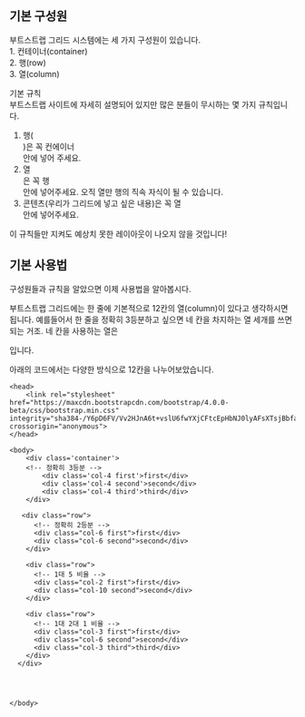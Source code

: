 ## 기본 구성원  
부트스트랩 그리드 시스템에는 세 가지 구성원이 있습니다.     
    1. 컨테이너(container)  
    2. 행(row)  
    3. 열(column)   

기본 규칙   
부트스트랩 사이트에 자세히 설명되어 있지만 많은 분들이 무시하는 몇 가지 규칙입니다. 
1. 행(<div class='row'>)은 꼭 컨에이너<div class='cointainer'>안에 넣어 주세요.     
2. 열<div class='col'>은 꼭 행<div class='row'>안에 넣어주세요. 오직 열만 행의 직속 자식이 될 수 있습니다.  
3. 콘텐츠(우리가 그리드에 넣고 싶은 내용)은 꼭 열<div class='col'>안에 넣어주세요.  

이 규칙들만 지켜도 예상치 못한 레이아웃이 나오지 않을 것입니다! 

## 기본 사용법  
구성원들과 규칙을 알았으면 이제 사용법을 알아봅시다.    

부트스트랩 그리드에는 한 줄에 기본적으로 12칸의 열(column)이 있다고 생각하시면 됩니다. 예를들어서 한 줄을 정확히 3등분하고 싶으면 네 칸을 차지하는 열 세개를 쓰면 되는 거조. 네 칸을 사용하는 열은 <div class='col-4'>입니다.   

아래의 코드에서는 다양한 방식으로 12칸을 나누어보았습니다.  

```
<head>
    <link rel="stylesheet" href="https://maxcdn.bootstrapcdn.com/bootstrap/4.0.0-beta/css/bootstrap.min.css" integrity="sha384-/Y6pD6FV/Vv2HJnA6t+vslU6fwYXjCFtcEpHbNJ0lyAFsXTsjBbfaDjzALeQsN6M" crossorigin="anonymous">
</head>

<body>
    <div class='container'>
    <!-- 정확히 3등분 -->
        <div class='col-4 first'>first</div>
        <div class='col-4 second'>second</div>
        <div class='col-4 third'>third</div>
    </div>

   <div class="row">
      <!-- 정확히 2등분 -->
      <div class="col-6 first">first</div>
      <div class="col-6 second">second</div>
    </div>

    <div class="row">
      <!-- 1대 5 비율 -->
      <div class="col-2 first">first</div>
      <div class="col-10 second">second</div>
    </div>

    <div class="row">
      <!-- 1대 2대 1 비율 -->
      <div class="col-3 first">first</div>
      <div class="col-6 second">second</div>
      <div class="col-3 third">third</div>
    </div>
  </div>




</body>
